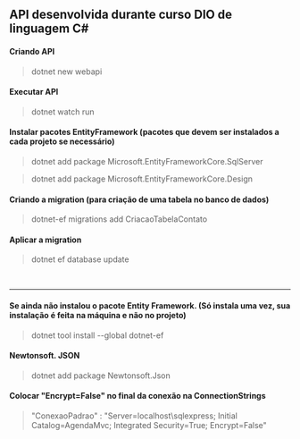 ## API desenvolvida durante curso DIO de linguagem C#


#### Criando API
> dotnet new webapi

#### Executar API
> dotnet watch run

#### Instalar pacotes EntityFramework (pacotes que devem ser instalados a cada projeto se necessário)
> dotnet add package Microsoft.EntityFrameworkCore.SqlServer

> dotnet add package Microsoft.EntityFrameworkCore.Design


#### Criando a migration (para criação de uma tabela no banco de dados)
> dotnet-ef migrations add CriacaoTabelaContato

#### Aplicar a migration
> dotnet ef database update 


<br>

___


#### Se ainda não instalou o pacote Entity Framework. (Só instala uma vez, sua instalação é feita na máquina e não no projeto)
> dotnet tool install --global dotnet-ef

#### Newtonsoft. JSON
> dotnet add package Newtonsoft.Json


#### Colocar "Encrypt=False" no final da conexão na ConnectionStrings
> "ConexaoPadrao" : "Server=localhost\\sqlexpress; Initial Catalog=AgendaMvc; Integrated Security=True; Encrypt=False"
